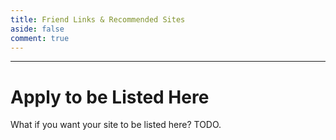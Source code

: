```yaml
---
title: Friend Links & Recommended Sites
aside: false
comment: true
---
```


<script setup>
import Link from "@/views/Links.vue";
</script>

<Link />

---

<h1 id="apply">
    Apply to be Listed Here
</h1>

What if you want your site to be listed here? TODO.
